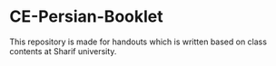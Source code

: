 # CE-Persian-Booklet
This repository is made for handouts which is written based on class contents at Sharif university.

